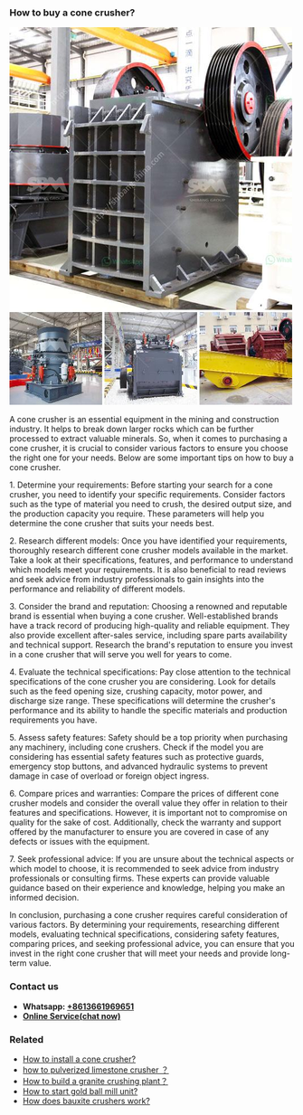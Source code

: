 <h3>How to buy a cone crusher?</h3><img src='1701745104.jpg' alt=''><p>A cone crusher is an essential equipment in the mining and construction industry. It helps to break down larger rocks which can be further processed to extract valuable minerals. So, when it comes to purchasing a cone crusher, it is crucial to consider various factors to ensure you choose the right one for your needs. Below are some important tips on how to buy a cone crusher.</p><p>1. Determine your requirements: Before starting your search for a cone crusher, you need to identify your specific requirements. Consider factors such as the type of material you need to crush, the desired output size, and the production capacity you require. These parameters will help you determine the cone crusher that suits your needs best.</p><p>2. Research different models: Once you have identified your requirements, thoroughly research different cone crusher models available in the market. Take a look at their specifications, features, and performance to understand which models meet your requirements. It is also beneficial to read reviews and seek advice from industry professionals to gain insights into the performance and reliability of different models.</p><p>3. Consider the brand and reputation: Choosing a renowned and reputable brand is essential when buying a cone crusher. Well-established brands have a track record of producing high-quality and reliable equipment. They also provide excellent after-sales service, including spare parts availability and technical support. Research the brand's reputation to ensure you invest in a cone crusher that will serve you well for years to come.</p><p>4. Evaluate the technical specifications: Pay close attention to the technical specifications of the cone crusher you are considering. Look for details such as the feed opening size, crushing capacity, motor power, and discharge size range. These specifications will determine the crusher's performance and its ability to handle the specific materials and production requirements you have.</p><p>5. Assess safety features: Safety should be a top priority when purchasing any machinery, including cone crushers. Check if the model you are considering has essential safety features such as protective guards, emergency stop buttons, and advanced hydraulic systems to prevent damage in case of overload or foreign object ingress.</p><p>6. Compare prices and warranties: Compare the prices of different cone crusher models and consider the overall value they offer in relation to their features and specifications. However, it is important not to compromise on quality for the sake of cost. Additionally, check the warranty and support offered by the manufacturer to ensure you are covered in case of any defects or issues with the equipment.</p><p>7. Seek professional advice: If you are unsure about the technical aspects or which model to choose, it is recommended to seek advice from industry professionals or consulting firms. These experts can provide valuable guidance based on their experience and knowledge, helping you make an informed decision.</p><p>In conclusion, purchasing a cone crusher requires careful consideration of various factors. By determining your requirements, researching different models, evaluating technical specifications, considering safety features, comparing prices, and seeking professional advice, you can ensure that you invest in the right cone crusher that will meet your needs and provide long-term value.</p><h3>Contact us</h3><ul><li><strong>Whatsapp:&nbsp;<a href="https://wa.me/8613661969651">+8613661969651</a></strong></li><li><a href="https://swt.shibang-china.com/?git&amp;zhl&amp;How to buy a cone crusher"><strong>Online Service(chat now)</strong></a></li></ul><h3>Related</h3><ul><li><a href='How to install a cone crusher.md'>How to install a cone crusher?</a></li><li><a href='how to pulverized limestone crusher ？.md'>how to pulverized limestone crusher ？</a></li><li><a href='How to build a granite crushing plant？.md'>How to build a granite crushing plant？</a></li><li><a href='How to start gold ball mill unit.md'>How to start gold ball mill unit?</a></li><li><a href='How does bauxite crushers work.md'>How does bauxite crushers work?</a></li></ul>